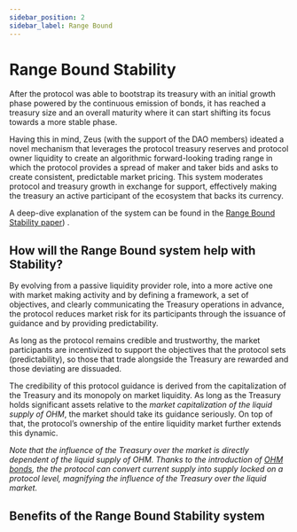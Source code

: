 ```yaml
---
sidebar_position: 2
sidebar_label: Range Bound
---
```


# Range Bound Stability

After the protocol was able to bootstrap its treasury with an initial growth phase powered by the continuous emission of bonds, it has reached a treasury size and an overall maturity where it can start shifting its focus towards a more stable phase.

Having this in mind, Zeus (with the support of the DAO members) ideated a novel mechanism that leverages the protocol treasury reserves and protocol owner liquidity to create an algorithmic forward-looking trading range in which the protocol provides a spread of maker and taker bids and asks to create consistent, predictable market pricing. This system moderates protocol and treasury growth in exchange for support, effectively making the treasury an active participant of the ecosystem that backs its currency.

A deep-dive explanation of the system can be found in the [Range Bound Stability paper]([https://docs.google.com/document/u/2/d/e/2PACX-1vSIufbgAxAAtZkITd_s57o5AmyhAnk6iYbLYvN-ATL59hQ5nC2t2BTPvA8X9DYzFa-i3PRw9ARrAS9E/pub)) .


## How will the Range Bound system help with Stability?

By evolving from a passive liquidity provider role, into a more active one with market making activity and by defining a framework, a set of objectives, and clearly communicating the Treasury operations in advance, the protocol reduces market risk for its participants through the issuance of guidance and by providing predictability.

As long as the protocol remains credible and trustworthy, the market participants are incentivized to support the objectives that the protocol sets (predictability), so those that trade alongside the Treasury are rewarded and those deviating are dissuaded.

The credibility of this protocol guidance is derived from the capitalization of the Treasury and its monopoly on market liquidity. As long as the Treasury holds significant assets relative to the *market capitalization of the liquid supply of OHM*, the market should take its guidance seriously. On top of that, the protocol’s ownership of the entire liquidity market further extends this dynamic.

*Note that the influence of the Treasury over the market is directly dependent of the liquid supply of OHM. Thanks to the introduction of [OHM bonds](./ohm-bonds.md), the the protocol can convert current supply into supply locked on a protocol level, magnifying the influence of the Treasury over the liquid market.*

## Benefits of the Range Bound Stability system


